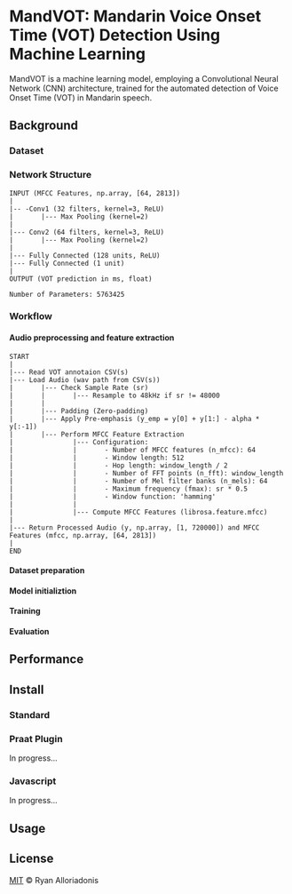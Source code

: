 # MandVOT: Mandarin Voice Onset Time (VOT) Detection Using Machine Learning
MandVOT is a machine learning model, employing a Convolutional Neural Network (CNN) architecture, trained for the automated detection of Voice Onset Time (VOT) in Mandarin speech.
## Background
### Dataset
### Network Structure
```
INPUT (MFCC Features, np.array, [64, 2813])
|
|-- -Conv1 (32 filters, kernel=3, ReLU)
|       |--- Max Pooling (kernel=2)
|
|--- Conv2 (64 filters, kernel=3, ReLU)
|       |--- Max Pooling (kernel=2)
|
|--- Fully Connected (128 units, ReLU)
|--- Fully Connected (1 unit)
|
OUTPUT (VOT prediction in ms, float)

Number of Parameters: 5763425
```
### Workflow
#### Audio preprocessing and feature extraction
```
START
|
|--- Read VOT annotaion CSV(s)
|--- Load Audio (wav path from CSV(s))
|       |--- Check Sample Rate (sr)
|       |       |--- Resample to 48kHz if sr != 48000
|       |
|       |--- Padding (Zero-padding)
|       |--- Apply Pre-emphasis (y_emp = y[0] + y[1:] - alpha * y[:-1])
|       |--- Perform MFCC Feature Extraction
|               |--- Configuration:
|               |       - Number of MFCC features (n_mfcc): 64
|               |       - Window length: 512
|               |       - Hop length: window_length / 2
|               |       - Number of FFT points (n_fft): window_length
|               |       - Number of Mel filter banks (n_mels): 64
|               |       - Maximum frequency (fmax): sr * 0.5
|               |       - Window function: 'hamming'
|               |
|               |--- Compute MFCC Features (librosa.feature.mfcc)
|
|--- Return Processed Audio (y, np.array, [1, 720000]) and MFCC Features (mfcc, np.array, [64, 2813])
|
END
```
#### Dataset preparation

#### Model initializtion

#### Training

#### Evaluation

## Performance

## Install
### Standard

### Praat Plugin
In progress...

### Javascript
In progress...

## Usage

## License
[MIT](./LICENSE) © Ryan Alloriadonis
